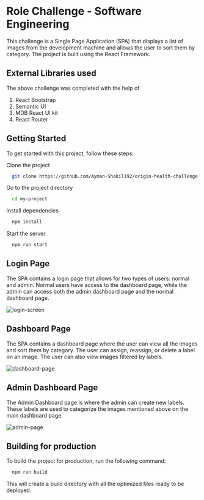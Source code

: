 # Role Challenge - Software Engineering

This challenge is a Single Page Application (SPA) that displays a list of images from the development machine and allows the user to sort them by category. The project is built using the React Framework.

## External Libraries used

The above challenge was completed with the help of

1. React Bootstrap
2. Semantic UI
3. MDB React UI kit
4. React Router

## Getting Started

To get started with this project, follow these steps:

Clone the project

```bash
  git clone https://github.com/Ayman-Shakil192/origin-health-challenge.git
```

Go to the project directory

```bash
  cd my-project
```

Install dependencies

```bash
  npm install
```

Start the server

```bash
  npm run start
```

## Login Page

The SPA contains a login page that allows for two types of users: normal and admin. Normal users have access to the dashboard page, while the admin can access both the admin dashboard page and the normal dashboard page.

![login-screen](https://user-images.githubusercontent.com/88003292/225722119-541e0660-0919-405d-8aa6-8475ffaec5be.png)

## Dashboard Page

The SPA contains a dashboard page where the user can view all the images and sort them by category. The user can assign, reassign, or delete a label on an image. The user can also view images filtered by labels.

![dashboard-page](https://user-images.githubusercontent.com/88003292/225723297-6c0a8043-97d8-482d-8aeb-d8863cc0bb6b.png)

## Admin Dashboard Page

The Admin Dashboard page is where the admin can create new labels. These labels are used to categorize the images mentioned above on the main dashboard page.

![admin-page](https://user-images.githubusercontent.com/88003292/225722499-8849a76b-a1be-48a2-ac74-29657982eea9.png)

## Building for production

To build the project for production, run the following command:

```bash
  npm run build
```

This will create a build directory with all the optimized files ready to be deployed.
